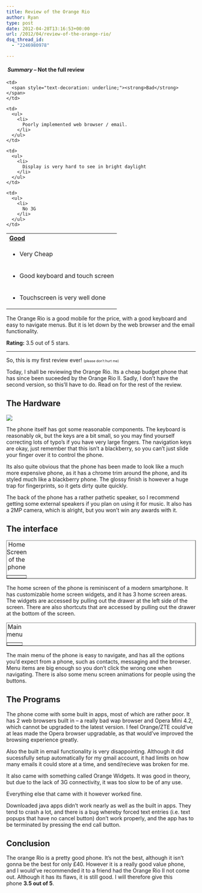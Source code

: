 ```yaml
---
title: Review of the Orange Rio
author: Ryan
type: post
date: 2012-04-28T13:16:53+00:00
url: /2012/04/review-of-the-orange-rio/
dsq_thread_id:
  - "2246980978"

---
```

<h4 style="text-align: left;">
  <em> Summary &#8211; </em>Not the full review
</h4>

<table width="400" border="0" cellspacing="1" cellpadding="1">
  <tr>
    <td>
      <span style="text-decoration: underline;"><strong>Good</strong></span>
    </td>
    
    <td>
      <span style="text-decoration: underline;"><strong>Bad</strong></span>
    </td>
  </tr>
  
  <tr>
    <td>
      <ul>
        <li>
          Very Cheap
        </li>
      </ul>
    </td>
    
    <td>
      <ul>
        <li>
          Poorly implemented web browser / email.
        </li>
      </ul>
    </td>
  </tr>
  
  <tr>
    <td>
      <ul>
        <li>
          Good keyboard and touch screen
        </li>
      </ul>
    </td>
    
    <td>
      <ul>
        <li>
          Display is very hard to see in bright daylight
        </li>
      </ul>
    </td>
  </tr>
  
  <tr>
    <td>
      <ul>
        <li>
          Touchscreen is very well done
        </li>
      </ul>
    </td>
    
    <td>
      <ul>
        <li>
          No 3G
        </li>
      </ul>
    </td>
  </tr>
</table>

<span style="text-align: left;">The Orange Rio is a good mobile for the price, with a good keyboard and easy to navigate menus. But it is let down by the web browser and the email functionality.</span>

<strong style="text-align: left;">Rating:</strong><span style="text-align: left;"> 3.5 out of 5 stars.</span>

* * *

<p style="text-align: left;">
  So, this is my first review ever! <span style="font-size: xx-small;">(please don&#8217;t hurt me)</span>
</p>

<p style="text-align: left;">
  Today, I shall be reviewing the Orange Rio. Its a cheap budget phone that has since been suceeded by the Orange Rio II. Sadly, I don&#8217;t have the second version, so this&#8217;ll have to do. Read on for the rest of the review.
</p>

<!--more-->

## The Hardware

![][1]

The phone itself has got some reasonable components. The keyboard is reasonably ok, but the keys are a bit small, so you may find yourself correcting lots of typo&#8217;s if you have very large fingers. The navigation keys are okay, just remember that this isn&#8217;t a blackberry, so you can&#8217;t just slide your finger over it to control the phone.

Its also quite obvious that the phone has been made to look like a much more expensive phone, as it has a chrome trim around the phone, and its styled much like a blackberry phone. The glossy finish is however a huge trap for fingerprints, so it gets dirty quite quickly.

The back of the phone has a rather pathetic speaker, so I recommend getting some external speakers if you plan on using it for music. It also has a 2MP camera, which is alright, but you won&#8217;t win any awards with it.

## **The interface**

<table width="200" border="1" cellspacing="1" cellpadding="1">
  <caption>Home Screen of the phone</caption> <tr>
    <td>
      <img src="http://i.imgur.com/E3JZIh.jpg" alt="" />
    </td>
  </tr>
</table>

The home screen of the phone is reminiscent of a modern smartphone. It has customizable home screen widgets, and it has 3 home screen areas. The widgets are accessed by pulling out the drawer at the left side of the screen. There are also shortcuts that are accessed by pulling out the drawer at the bottom of the screen.

<table width="200" border="1" cellspacing="1" cellpadding="1">
  <caption>Main menu</caption> <tr>
    <td>
      <img src="http://i.imgur.com/utyujh.jpg" alt="" />
    </td>
  </tr>
</table>

The main menu of the phone is easy to navigate, and has all the options you&#8217;d expect from a phone, such as contacts, messaging and the browser. Menu items are big enough so you don&#8217;t click the wrong one when navigating. There is also some menu screen animations for people using the buttons.

## The Programs

The phone come with some built in apps, most of which are rather poor. It has 2 web browsers built in &#8211; a really bad wap browser and Opera Mini 4.2, which cannot be upgraded to the latest version. I feel Orange/ZTE could&#8217;ve at leas made the Opera browser upgradable, as that would&#8217;ve improved the browsing experience greatly.

Also the built in email functionality is very disappointing. Although it did sucessfully setup automatically for my gmail account, it had limits on how many emails it could store at a time, and send/recieve was broken for me.

It also came with something called Orange Widgets. It was good in theory, but due to the lack of 3G connectivity, it was too slow to be of any use.

Everything else that came with it however worked fine.

Downloaded java apps didn&#8217;t work nearly as well as the built in apps. They tend to crash a lot, and there is a bug whereby forced text entries (i.e. text popups that have no cancel button) don&#8217;t work properly, and the app has to be terminated by pressing the end call button.

## Conclusion

The orange Rio is a pretty good phone. It&#8217;s not the best, although it isn&#8217;t gonna be the best for only £40. However it is a really good value phone, and I would&#8217;ve recommended it to a friend had the Orange Rio II not come out. Although it has its flaws, it is still good. I will therefore give this phone **3.5 out of 5**.

 [1]: http://www.riophone.co.uk/wp-content/uploads/2011/09/Orange_Rio_Phone1.jpg